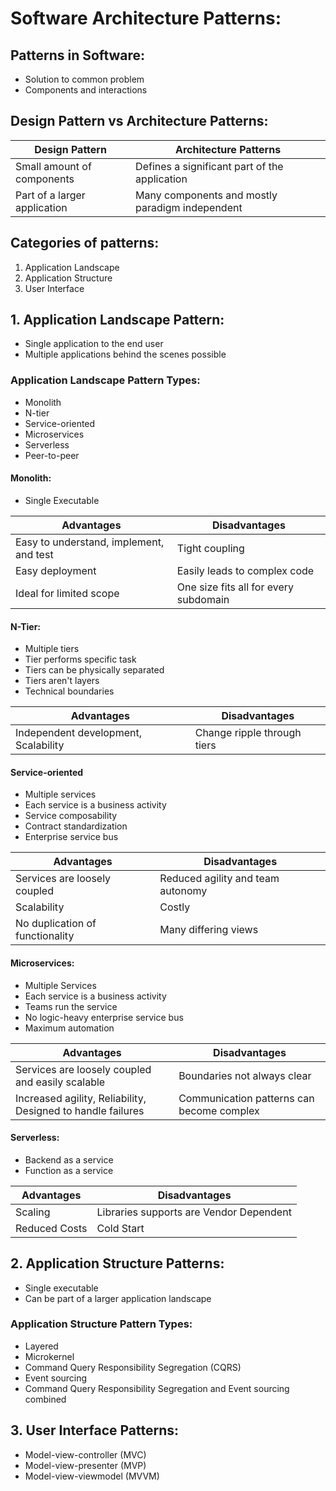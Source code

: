 # Software Architecture Patterns:

## Patterns in Software:
- Solution to common problem 
- Components and interactions

## Design Pattern vs Architecture Patterns:

| Design Pattern | Architecture Patterns |
|----------------|-----------------------|
| Small amount of components | Defines a significant part of the application |
| Part of a larger application | Many components and mostly paradigm independent |

## Categories of patterns:
1. Application Landscape
2. Application Structure 
3. User Interface

## 1. Application Landscape Pattern:
- Single application to the end user
- Multiple applications behind the scenes possible

### Application Landscape Pattern Types:
- Monolith
- N-tier
- Service-oriented
- Microservices
- Serverless
- Peer-to-peer

#### Monolith:
- Single Executable 

| Advantages | Disadvantages |
|------------|---------------|
| Easy to understand, implement, and test | Tight coupling |
| Easy deployment | Easily leads to complex code |
| Ideal for limited scope | One size fits all for every subdomain |

#### N-Tier:
- Multiple tiers
- Tier performs specific task
- Tiers can be physically separated
- Tiers aren't layers
- Technical boundaries

| Advantages | Disadvantages |
|------------|---------------|
| Independent development, Scalability | Change ripple through tiers |

#### Service-oriented
- Multiple services
- Each service is a business activity
- Service composability
- Contract standardization
- Enterprise service bus

| Advantages | Disadvantages |
|------------|---------------|
| Services are loosely coupled | Reduced agility and team autonomy |
| Scalability | Costly |
| No duplication of functionality | Many differing views |

#### Microservices:
- Multiple Services
- Each service is a business activity
- Teams run the service
- No logic-heavy enterprise service bus
- Maximum automation


| Advantages | Disadvantages |
|------------|---------------|
| Services are loosely coupled and easily scalable | Boundaries not always clear |
| Increased agility, Reliability, Designed to handle failures | Communication patterns can become complex |

#### Serverless:
- Backend as a service
- Function as a service

| Advantages | Disadvantages |
|------------|---------------|
| Scaling | Libraries supports are Vendor Dependent |
| Reduced Costs | Cold Start |

## 2. Application Structure Patterns:
- Single executable
- Can be part of a larger application landscape

### Application Structure Pattern Types:
- Layered
- Microkernel
- Command Query Responsibility Segregation (CQRS)
- Event sourcing
- Command Query Responsibility Segregation and Event sourcing combined

## 3. User Interface Patterns:
- Model-view-controller (MVC)
- Model-view-presenter (MVP)
- Model-view-viewmodel (MVVM)






